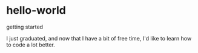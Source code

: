 # hello-world
getting started

I just graduated, and now that I have a bit of free time, I'd like to learn how to code a lot better.
